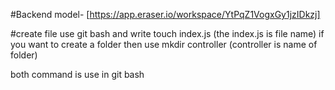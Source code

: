 #Backend
model- [https://app.eraser.io/workspace/YtPqZ1VogxGy1jzIDkzj]

#create file
use git bash and write touch index.js (the index.js is file name)
if you want to create a folder then use mkdir controller (controller is name of folder)

both command is use in git bash
